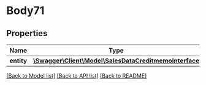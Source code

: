 # Body71

## Properties
Name | Type | Description | Notes
------------ | ------------- | ------------- | -------------
**entity** | [**\Swagger\Client\Model\SalesDataCreditmemoInterface**](SalesDataCreditmemoInterface.md) |  | 

[[Back to Model list]](../README.md#documentation-for-models) [[Back to API list]](../README.md#documentation-for-api-endpoints) [[Back to README]](../README.md)


